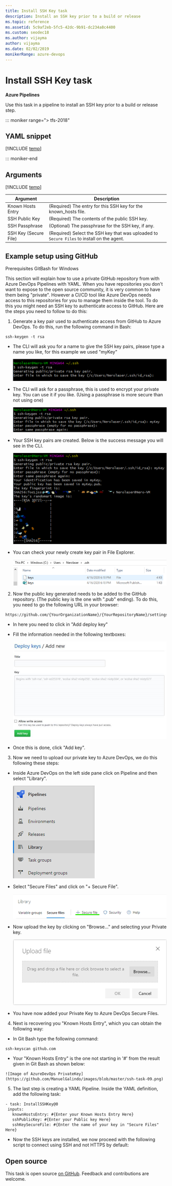 ```yaml
---
title: Install SSH Key task
description: Install an SSH key prior to a build or release
ms.topic: reference
ms.assetid: 5c9af2eb-5fc5-42dc-9b91-dc234a8c4400
ms.custom: seodec18
ms.author: vijayma
author: vijayma
ms.date: 02/02/2019
monikerRange: azure-devops
---
```


# Install SSH Key task

**Azure Pipelines**

Use this task in a pipeline to install an SSH key prior to a build or release step.

::: moniker range="> tfs-2018"

## YAML snippet

[!INCLUDE [temp](../includes/yaml/InstallSSHKeyV0.md)]

::: moniker-end

## Arguments

<table><thead><tr><th>Argument</th><th>Description</th></tr></thead>
<tr><td>Known Hosts Entry</td><td>(Required) The entry for this SSH key for the known_hosts file.</td></tr>
<tr><td>SSH Public Key</td><td>(Required) The contents of the public SSH key.</td></tr>
<tr><td>SSH Passphrase</td><td>(Optional) The passphrase for the SSH key, if any.</td></tr>
<tr><td>SSH Key (Secure File)</td><td>(Required) Select the SSH key that was uploaded to <code>Secure Files</code> to install on the agent.</td></tr>

[!INCLUDE [temp](../includes/control-options-arguments.md)]

</table>

## Example setup using GitHub

Prerequisites GitBash for Windows

This section will explain how to use a private GitHub repository from with Azure DevOps Pipelines with YAML. When you have repositories you don't want to expose to the open source community, it is very common to have them being "private". However a CI/CD tool like Azure DevOps needs access to this repositories for you to manage them inside the tool. To do this you might need an SSH key to authenticate access to GitHub. Here are the steps you need to follow to do this:

1. Generate a key pair used to authenticate access from GitHub to Azure DevOps. To do this, run the following command in Bash:

```
ssh-keygen -t rsa
```

   - The CLI will ask you for a name to give the SSH key pairs, please type a name you like, for this example we used "myKey"

     ![Image of GitBash](https://github.com/ManuelGalindo/images/blob/master/ssh-task-01.png)
     
   - The CLI will ask for a passphrase, this is used to encrypt your private key. You can use it if you like. (Using a passphrase is more secure than not using one)
   
     ![Image of GitBash](https://github.com/ManuelGalindo/images/blob/master/ssh-task-02.png)
   
   - Your SSH key pairs are created. Below is the success message you will see in the CLI.
   
     ![Image of GitBash](https://github.com/ManuelGalindo/images/blob/master/ssh-task-03.png)
     
   - You can check your newly create key pair in File Explorer.
   
     ![Image of Windows File Explorer](https://github.com/ManuelGalindo/images/blob/master/ssh-task-04.png)
     
2. Now the public key generated needs to be added to the GitHub repository. (The public key is the one with ".pub" ending). To do this, you need to go the following URL in your browser:

```
https://github.com/{YourOrganizationName}/{YourRepositoryName}/settings/keys
```   

   - In here you need to click in "Add deploy key"
   
   - Fill the information needed in the following textboxes:
   
     ![Image of GitHub Keys](https://github.com/ManuelGalindo/images/blob/master/ssh-task-05.png)
     
   - Once this is done, click "Add key".
   
 3. Now we need to upload our private key to Azure DevOps, we do this following these steps:
 
   - Inside Azure DevOps on the left side pane click on Pipeline and then select "Library".
   
     ![Image of AzureDevOpsMenu](https://github.com/ManuelGalindo/images/blob/master/ssh-task-06.png)
     
   - Select "Secure Files" and click on "+ Secure File".
   
     ![Image of AzureDevOps ScureFiles](https://github.com/ManuelGalindo/images/blob/master/ssh-task-07.png)
     
   - Now upload the key by clicking on "Browse…" and selecting your Private key.
     
     ![Image of AzureDevOps PrivateKey](https://github.com/ManuelGalindo/images/blob/master/ssh-task-08.png)
     
   - You have now added your Private Key to Azure DevOps Secure Files.
   
  4. Next is recovering you "Known Hosts Entry", which you can obtain the following way:
  
   - In Git Bash type the following command: 
   
   ```
   ssh-keyscan github.com
   ```
   
   - Your "Known Hosts Entry" is the one not starting in '#' from the result given in Git Bash as shown below:
   
    ![Image of AzureDevOps PrivateKey](https://github.com/ManuelGalindo/images/blob/master/ssh-task-09.png)
    
  5. The last step is creating a YAML Pipeline. Inside the YAML definition, add the following task:
  
  ```
  - task: InstallSSHKey@0
   inputs:
     knownHostsEntry: #{Enter your Known Hosts Entry Here}
     sshPublicKey: #{Enter your Public key Here}
     sshKeySecureFile: #{Enter the name of your key in "Secure Files" Here}
  ```
  
   - Now the SSH keys are installed, we now proceed with the following script to connect using SSH and not HTTPS by default:
   

## Open source

This task is open source [on GitHub](https://github.com/Microsoft/azure-pipelines-tasks). Feedback and contributions are welcome.
